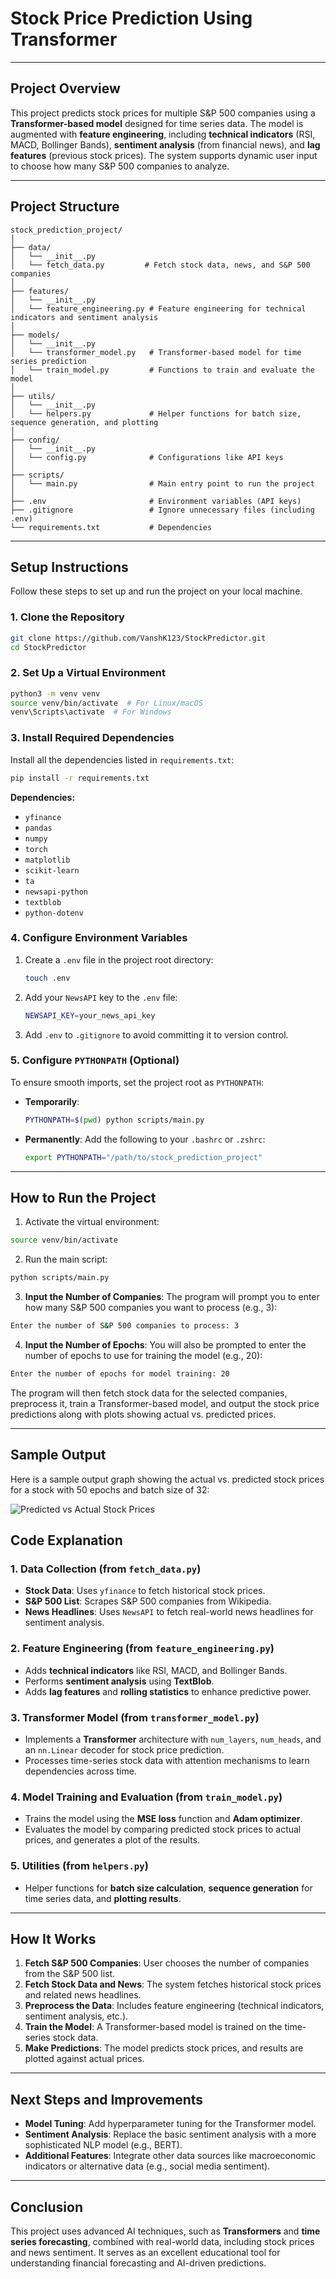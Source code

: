 
# Stock Price Prediction Using Transformer

---

## Project Overview

This project predicts stock prices for multiple S&P 500 companies using a **Transformer-based model** designed for time series data. The model is augmented with **feature engineering**, including **technical indicators** (RSI, MACD, Bollinger Bands), **sentiment analysis** (from financial news), and **lag features** (previous stock prices). The system supports dynamic user input to choose how many S&P 500 companies to analyze.

---

## Project Structure

```
stock_prediction_project/
│
├── data/
│   └── __init__.py
│   └── fetch_data.py         # Fetch stock data, news, and S&P 500 companies
│
├── features/
│   └── __init__.py
│   └── feature_engineering.py # Feature engineering for technical indicators and sentiment analysis
│
├── models/
│   └── __init__.py
│   └── transformer_model.py   # Transformer-based model for time series prediction
│   └── train_model.py         # Functions to train and evaluate the model
│
├── utils/
│   └── __init__.py
│   └── helpers.py             # Helper functions for batch size, sequence generation, and plotting
│
├── config/
│   └── __init__.py
│   └── config.py              # Configurations like API keys
│
├── scripts/
│   └── main.py                # Main entry point to run the project
│
├── .env                       # Environment variables (API keys)
├── .gitignore                 # Ignore unnecessary files (including .env)
└── requirements.txt           # Dependencies
```

---

## Setup Instructions

Follow these steps to set up and run the project on your local machine.

### 1. Clone the Repository

```bash
git clone https://github.com/VanshK123/StockPredictor.git
cd StockPredictor
```

### 2. Set Up a Virtual Environment

```bash
python3 -m venv venv
source venv/bin/activate  # For Linux/macOS
venv\Scripts\activate  # For Windows
```

### 3. Install Required Dependencies

Install all the dependencies listed in `requirements.txt`:

```bash
pip install -r requirements.txt
```

**Dependencies:**
- `yfinance`
- `pandas`
- `numpy`
- `torch`
- `matplotlib`
- `scikit-learn`
- `ta`
- `newsapi-python`
- `textblob`
- `python-dotenv`

### 4. Configure Environment Variables

1. Create a `.env` file in the project root directory:
   ```bash
   touch .env
   ```

2. Add your `NewsAPI` key to the `.env` file:
   ```bash
   NEWSAPI_KEY=your_news_api_key
   ```

3. Add `.env` to `.gitignore` to avoid committing it to version control.

### 5. Configure `PYTHONPATH` (Optional)

To ensure smooth imports, set the project root as `PYTHONPATH`:

- **Temporarily**:
  ```bash
  PYTHONPATH=$(pwd) python scripts/main.py
  ```

- **Permanently**:
  Add the following to your `.bashrc` or `.zshrc`:
  ```bash
  export PYTHONPATH="/path/to/stock_prediction_project"
  ```

---

## How to Run the Project

1. Activate the virtual environment:

```bash
source venv/bin/activate
```

2. Run the main script:

```bash
python scripts/main.py
```

3. **Input the Number of Companies**: The program will prompt you to enter how many S&P 500 companies you want to process (e.g., 3):

```bash
Enter the number of S&P 500 companies to process: 3
```
4. **Input the Number of Epochs**: You will also be prompted to enter the number of epochs to use for training the model (e.g., 20):

```bash
Enter the number of epochs for model training: 20
```


The program will then fetch stock data for the selected companies, preprocess it, train a Transformer-based model, and output the stock price predictions along with plots showing actual vs. predicted prices.

---

## Sample Output

Here is a sample output graph showing the actual vs. predicted stock prices for a stock with 50 epochs and batch size of 32:

![Predicted vs Actual Stock Prices](outputs/predicted_vs_actual_PARA.png)


## Code Explanation

### 1. Data Collection (from `fetch_data.py`)

- **Stock Data**: Uses `yfinance` to fetch historical stock prices.
- **S&P 500 List**: Scrapes S&P 500 companies from Wikipedia.
- **News Headlines**: Uses `NewsAPI` to fetch real-world news headlines for sentiment analysis.

### 2. Feature Engineering (from `feature_engineering.py`)

- Adds **technical indicators** like RSI, MACD, and Bollinger Bands.
- Performs **sentiment analysis** using **TextBlob**.
- Adds **lag features** and **rolling statistics** to enhance predictive power.

### 3. Transformer Model (from `transformer_model.py`)

- Implements a **Transformer** architecture with `num_layers`, `num_heads`, and an `nn.Linear` decoder for stock price prediction.
- Processes time-series stock data with attention mechanisms to learn dependencies across time.

### 4. Model Training and Evaluation (from `train_model.py`)

- Trains the model using the **MSE loss** function and **Adam optimizer**.
- Evaluates the model by comparing predicted stock prices to actual prices, and generates a plot of the results.

### 5. Utilities (from `helpers.py`)

- Helper functions for **batch size calculation**, **sequence generation** for time series data, and **plotting results**.

---

## How It Works

1. **Fetch S&P 500 Companies**: User chooses the number of companies from the S&P 500 list.
2. **Fetch Stock Data and News**: The system fetches historical stock prices and related news headlines.
3. **Preprocess the Data**: Includes feature engineering (technical indicators, sentiment analysis, etc.).
4. **Train the Model**: A Transformer-based model is trained on the time-series stock data.
5. **Make Predictions**: The model predicts stock prices, and results are plotted against actual prices.

---

## Next Steps and Improvements

- **Model Tuning**: Add hyperparameter tuning for the Transformer model.
- **Sentiment Analysis**: Replace the basic sentiment analysis with a more sophisticated NLP model (e.g., BERT).
- **Additional Features**: Integrate other data sources like macroeconomic indicators or alternative data (e.g., social media sentiment).

---

## Conclusion

This project uses advanced AI techniques, such as **Transformers** and **time series forecasting**, combined with real-world data, including stock prices and news sentiment. It serves as an excellent educational tool for understanding financial forecasting and AI-driven predictions.